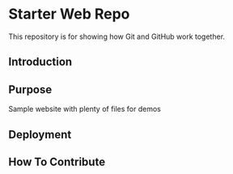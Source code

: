 # Starter Web Repo

This repository is for showing how Git and GitHub work together.

## Introduction

## Purpose

Sample website with plenty of files for demos

## Deployment

## How To Contribute